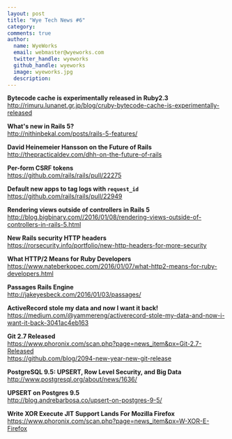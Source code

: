 ```yaml
---
layout: post
title: "Wye Tech News #6"
category:
comments: true
author:
  name: WyeWorks
  email: webmaster@wyeworks.com
  twitter_handle: wyeworks
  github_handle: wyeworks
  image: wyeworks.jpg
  description:
---
```


**Bytecode cache is experimentally released in Ruby2.3**<br/>
http://rimuru.lunanet.gr.jp/blog/cruby-bytecode-cache-is-experimentally-released

**What's new in Rails 5?**<br/>
http://nithinbekal.com/posts/rails-5-features/

**David Heinemeier Hansson on the Future of Rails**<br/>
http://thepracticaldev.com/dhh-on-the-future-of-rails

<!-- more -->

**Per-form CSRF tokens**<br/>
https://github.com/rails/rails/pull/22275

**Default new apps to tag logs with `request_id`**<br/>
https://github.com/rails/rails/pull/22949

**Rendering views outside of controllers in Rails 5**<br/>
http://blog.bigbinary.com//2016/01/08/rendering-views-outside-of-controllers-in-rails-5.html

**New Rails security HTTP headers**<br/>
https://rorsecurity.info/portfolio/new-http-headers-for-more-security

**What HTTP/2 Means for Ruby Developers**<br/>
https://www.nateberkopec.com/2016/01/07/what-http2-means-for-ruby-developers.html

**Passages Rails Engine**<br/>
http://jakeyesbeck.com/2016/01/03/passages/

**ActiveRecord stole my data and now I want it back!**<br/>
https://medium.com/@yammereng/activerecord-stole-my-data-and-now-i-want-it-back-3041ac4eb163

**Git 2.7 Released**<br/>
https://www.phoronix.com/scan.php?page=news_item&px=Git-2.7-Released<br/>
https://github.com/blog/2094-new-year-new-git-release

**PostgreSQL 9.5: UPSERT, Row Level Security, and Big Data**<br/>
http://www.postgresql.org/about/news/1636/

**UPSERT on Postgres 9.5**<br/>
http://blog.andrebarbosa.co/upsert-on-postgres-9-5/

**Write XOR Execute JIT Support Lands For Mozilla Firefox**<br/>
https://www.phoronix.com/scan.php?page=news_item&px=W-XOR-E-Firefox
